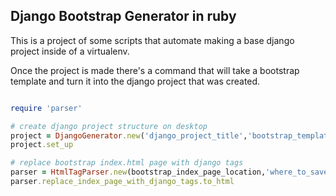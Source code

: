 ## Django Bootstrap Generator in ruby

This is a project of some scripts that automate making a base django project inside of a virtualenv. 

Once the project is made there's a command that will take a bootstrap template and turn it into the django project that was created.


```ruby

require 'parser'

# create django project structure on desktop
project = DjangoGenerator.new('django_project_title','bootstrap_template_dir_location')
project.set_up

# replace bootstrap index.html page with django tags
parser = HtmlTagParser.new(bootstrap_index_page_location,'where_to_save/index.html')
parser.replace_index_page_with_django_tags.to_html

```